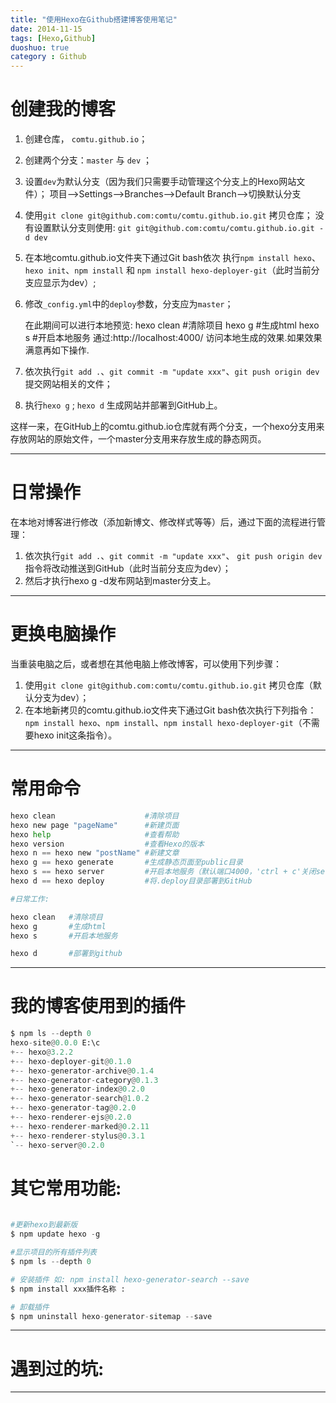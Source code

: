 ```yaml
---
title: "使用Hexo在Github搭建博客使用笔记"
date: 2014-11-15
tags: [Hexo,Github]
duoshuo: true
category : Github
---
```





# 创建我的博客

1. 创建仓库， `comtu.github.io`；
1. 创建两个分支：`master` 与 `dev` ；
1. 设置`dev`为默认分支（因为我们只需要手动管理这个分支上的Hexo网站文件）； 
项目-->Settings-->Branches-->Default Branch-->切换默认分支
1. 使用`git clone git@github.com:comtu/comtu.github.io.git` 拷贝仓库； 
没有设置默认分支则使用: `git git@github.com:comtu/comtu.github.io.git -d dev`
1. 在本地comtu.github.io文件夹下通过Git bash依次
执行`npm install hexo`、`hexo init`、`npm install` 
和 `npm install hexo-deployer-git`（此时当前分支应显示为dev）;
1. 修改`_config.yml`中的`deploy`参数，分支应为`master`；

	在此期间可以进行本地预览:
		hexo clean   #清除项目
		hexo g       #生成html
		hexo s       #开启本地服务
		通过:http://localhost:4000/ 访问本地生成的效果.如果效果满意再如下操作.

1. 依次执行`git add .`、`git commit -m "update xxx"`、`git push origin dev` 提交网站相关的文件；
1. 执行`hexo g` ; `hexo d` 生成网站并部署到GitHub上。

这样一来，在GitHub上的comtu.github.io仓库就有两个分支，一个hexo分支用来存放网站的原始文件，一个master分支用来存放生成的静态网页。

---

# 日常操作

在本地对博客进行修改（添加新博文、修改样式等等）后，通过下面的流程进行管理：
1. 依次执行`git add .`、`git commit -m "update xxx"`、
`git push origin dev`指令将改动推送到GitHub（此时当前分支应为dev）；
2. 然后才执行hexo g -d发布网站到master分支上。

---

# 更换电脑操作

当重装电脑之后，或者想在其他电脑上修改博客，可以使用下列步骤：
1. 使用`git clone git@github.com:comtu/comtu.github.io.git` 拷贝仓库（默认分支为dev）；
2. 在本地新拷贝的comtu.github.io文件夹下通过Git bash依次执行下列指令：
`npm install hexo`、`npm install`、`npm install hexo-deployer-git`（不需要hexo init这条指令）。


---

# 常用命令

```python
hexo clean                    #清除项目
hexo new page "pageName"      #新建页面
hexo help                     #查看帮助
hexo version                  #查看Hexo的版本
hexo n == hexo new "postName" #新建文章
hexo g == hexo generate       #生成静态页面至public目录
hexo s == hexo server         #开启本地服务（默认端口4000，'ctrl + c'关闭server）
hexo d == hexo deploy         #将.deploy目录部署到GitHub
```

```python
#日常工作:

hexo clean   #清除项目
hexo g       #生成html
hexo s       #开启本地服务

hexo d       #部署到github
```
---

# 我的博客使用到的插件
```python
$ npm ls --depth 0
hexo-site@0.0.0 E:\c
+-- hexo@3.2.2
+-- hexo-deployer-git@0.1.0
+-- hexo-generator-archive@0.1.4
+-- hexo-generator-category@0.1.3
+-- hexo-generator-index@0.2.0
+-- hexo-generator-search@1.0.2
+-- hexo-generator-tag@0.2.0
+-- hexo-renderer-ejs@0.2.0
+-- hexo-renderer-marked@0.2.11
+-- hexo-renderer-stylus@0.3.1
`-- hexo-server@0.2.0
```


# 其它常用功能:

```python
	
#更新hexo到最新版
$ npm update hexo -g

#显示项目的所有插件列表
$ npm ls --depth 0  

# 安装插件 如: npm install hexo-generator-search --save
$ npm install xxx插件名称 : 

# 卸载插件
$ npm uninstall hexo-generator-sitemap --save   


```
---

# 遇到过的坑:
	

---